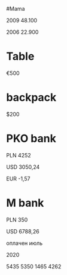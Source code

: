 
#Mama 

 2009 48.100

 2006 22.900

# Table

€500

# backpack

$200
 
# PKO bank
 
 PLN 4252
 
 USD 3050,24
 
 EUR -1,57
 
# M bank

PLN 350

USD 6788,26 


оплачен июль

2020

5435 5350 1465 4262
